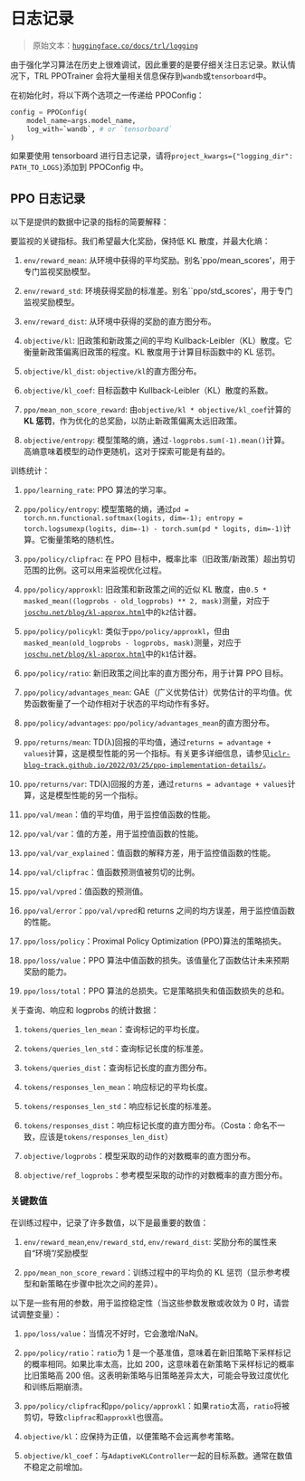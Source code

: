 # 日志记录

> 原始文本：[`huggingface.co/docs/trl/logging`](https://huggingface.co/docs/trl/logging)

由于强化学习算法在历史上很难调试，因此重要的是要仔细关注日志记录。默认情况下，TRL PPOTrainer 会将大量相关信息保存到`wandb`或`tensorboard`中。

在初始化时，将以下两个选项之一传递给 PPOConfig：

```py
config = PPOConfig(
    model_name=args.model_name,
    log_with=`wandb`, # or `tensorboard`
)
```

如果要使用 tensorboard 进行日志记录，请将`project_kwargs={"logging_dir": PATH_TO_LOGS}`添加到 PPOConfig 中。

## PPO 日志记录

以下是提供的数据中记录的指标的简要解释：

要监视的关键指标。我们希望最大化奖励，保持低 KL 散度，并最大化熵：

1.  `env/reward_mean`: 从环境中获得的平均奖励。别名`ppo/mean_scores'，用于专门监视奖励模型。

1.  `env/reward_std`: 环境获得奖励的标准差。别名``ppo/std_scores'，用于专门监视奖励模型。

1.  `env/reward_dist`: 从环境中获得的奖励的直方图分布。

1.  `objective/kl`: 旧政策和新政策之间的平均 Kullback-Leibler（KL）散度。它衡量新政策偏离旧政策的程度。KL 散度用于计算目标函数中的 KL 惩罚。

1.  `objective/kl_dist`: `objective/kl`的直方图分布。

1.  `objective/kl_coef`: 目标函数中 Kullback-Leibler（KL）散度的系数。

1.  `ppo/mean_non_score_reward`: 由`objective/kl * objective/kl_coef`计算的**KL 惩罚**，作为优化的总奖励，以防止新政策偏离太远旧政策。

1.  `objective/entropy`: 模型策略的熵，通过`-logprobs.sum(-1).mean()`计算。高熵意味着模型的动作更随机，这对于探索可能是有益的。

训练统计：

1.  `ppo/learning_rate`: PPO 算法的学习率。

1.  `ppo/policy/entropy`: 模型策略的熵，通过`pd = torch.nn.functional.softmax(logits, dim=-1); entropy = torch.logsumexp(logits, dim=-1) - torch.sum(pd * logits, dim=-1)`计算。它衡量策略的随机性。

1.  `ppo/policy/clipfrac`: 在 PPO 目标中，概率比率（旧政策/新政策）超出剪切范围的比例。这可以用来监视优化过程。

1.  `ppo/policy/approxkl`: 旧政策和新政策之间的近似 KL 散度，由`0.5 * masked_mean((logprobs - old_logprobs) ** 2, mask)`测量，对应于[`joschu.net/blog/kl-approx.html`](http://joschu.net/blog/kl-approx.html)中的`k2`估计器。

1.  `ppo/policy/policykl`: 类似于`ppo/policy/approxkl`，但由`masked_mean(old_logprobs - logprobs, mask)`测量，对应于[`joschu.net/blog/kl-approx.html`](http://joschu.net/blog/kl-approx.html)中的`k1`估计器。

1.  `ppo/policy/ratio`: 新旧政策之间比率的直方图分布，用于计算 PPO 目标。

1.  `ppo/policy/advantages_mean`: GAE（广义优势估计）优势估计的平均值。优势函数衡量了一个动作相对于状态的平均动作有多好。

1.  `ppo/policy/advantages`: `ppo/policy/advantages_mean`的直方图分布。

1.  `ppo/returns/mean`: TD(λ)回报的平均值，通过`returns = advantage + values`计算，这是模型性能的另一个指标。有关更多详细信息，请参见[`iclr-blog-track.github.io/2022/03/25/ppo-implementation-details/`](https://iclr-blog-track.github.io/2022/03/25/ppo-implementation-details/)。

1.  `ppo/returns/var`: TD(λ)回报的方差，通过`returns = advantage + values`计算，这是模型性能的另一个指标。

1.  `ppo/val/mean`：值的平均值，用于监控值函数的性能。

1.  `ppo/val/var`：值的方差，用于监控值函数的性能。

1.  `ppo/val/var_explained`：值函数的解释方差，用于监控值函数的性能。

1.  `ppo/val/clipfrac`：值函数预测值被剪切的比例。

1.  `ppo/val/vpred`：值函数的预测值。

1.  `ppo/val/error`：`ppo/val/vpred`和 returns 之间的均方误差，用于监控值函数的性能。

1.  `ppo/loss/policy`：Proximal Policy Optimization (PPO)算法的策略损失。

1.  `ppo/loss/value`：PPO 算法中值函数的损失。该值量化了函数估计未来预期奖励的能力。

1.  `ppo/loss/total`：PPO 算法的总损失。它是策略损失和值函数损失的总和。

关于查询、响应和 logprobs 的统计数据：

1.  `tokens/queries_len_mean`：查询标记的平均长度。

1.  `tokens/queries_len_std`：查询标记长度的标准差。

1.  `tokens/queries_dist`：查询标记长度的直方图分布。

1.  `tokens/responses_len_mean`：响应标记的平均长度。

1.  `tokens/responses_len_std`：响应标记长度的标准差。

1.  `tokens/responses_dist`：响应标记长度的直方图分布。（Costa：命名不一致，应该是`tokens/responses_len_dist`）

1.  `objective/logprobs`：模型采取的动作的对数概率的直方图分布。

1.  `objective/ref_logprobs`：参考模型采取的动作的对数概率的直方图分布。

### 关键数值

在训练过程中，记录了许多数值，以下是最重要的数值：

1.  `env/reward_mean`,`env/reward_std`, `env/reward_dist`: 奖励分布的属性来自“环境”/奖励模型

1.  `ppo/mean_non_score_reward`：训练过程中的平均负的 KL 惩罚（显示参考模型和新策略在步骤中批次之间的差异）。

以下是一些有用的参数，用于监控稳定性（当这些参数发散或收敛为 0 时，请尝试调整变量）：

1.  `ppo/loss/value`：当情况不好时，它会激增/NaN。

1.  `ppo/policy/ratio`：`ratio`为 1 是一个基准值，意味着在新旧策略下采样标记的概率相同。如果比率太高，比如 200，这意味着在新策略下采样标记的概率比旧策略高 200 倍。这表明新策略与旧策略差异太大，可能会导致过度优化和训练后期崩溃。

1.  `ppo/policy/clipfrac`和`ppo/policy/approxkl`：如果`ratio`太高，`ratio`将被剪切，导致`clipfrac`和`approxkl`也很高。

1.  `objective/kl`：应保持为正值，以便策略不会远离参考策略。

1.  `objective/kl_coef`：与`AdaptiveKLController`一起的目标系数。通常在数值不稳定之前增加。
